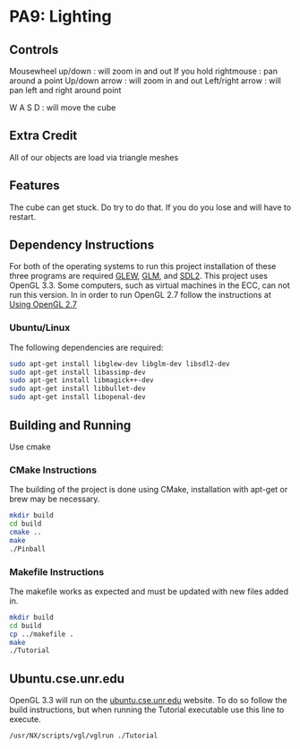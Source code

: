 # PA9: Lighting
## Controls
Mousewheel up/down : will zoom in and out
If you hold rightmouse : pan around a point
Up/down arrow : will zoom in and out
Left/right arrow : will pan left and right around point

W A S D : will move the cube

## Extra Credit
All of our objects are load via triangle meshes

## Features
The cube can get stuck. Do try to do that. If you do you lose and will have to restart.

## Dependency Instructions
For both of the operating systems to run this project installation of these three programs are required [GLEW](http://glew.sourceforge.net/), [GLM](http://glm.g-truc.net/0.9.7/index.html), and [SDL2](https://wiki.libsdl.org/Tutorials). 
This project uses OpenGL 3.3. Some computers, such as virtual machines in the ECC, can not run this version. In in order to run OpenGL 2.7 follow the instructions at [Using OpenGL 2.7](https://github.com/HPC-Vis/computer-graphics/wiki/Using-OpenGL-2.7)
 
### Ubuntu/Linux
The following dependencies are required:
```bash
sudo apt-get install libglew-dev libglm-dev libsdl2-dev
sudo apt-get install libassimp-dev
sudo apt-get install libmagick++-dev
sudo apt-get install libbullet-dev
sudo apt-get install libopenal-dev
```

## Building and Running
Use cmake

### CMake Instructions
The building of the project is done using CMake, installation with apt-get or brew may be necessary.

```bash
mkdir build
cd build
cmake ..
make
./Pinball
```

### Makefile Instructions 
The makefile works as expected and must be updated with new files added in.

```bash
mkdir build
cd build
cp ../makefile .
make
./Tutorial
```

## Ubuntu.cse.unr.edu
OpenGL 3.3 will run on the [ubuntu.cse.unr.edu](https://ubuntu.cse.unr.edu/) website. To do so follow the build instructions, but when running the Tutorial executable use this line to execute.
```bash
/usr/NX/scripts/vgl/vglrun ./Tutorial
```







